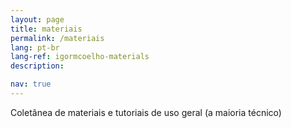 ```yaml
---
layout: page
title: materiais
permalink: /materiais
lang: pt-br
lang-ref: igormcoelho-materials
description: 

nav: true
---
```


Coletânea de materiais e tutoriais de uso geral (a maioria técnico)

